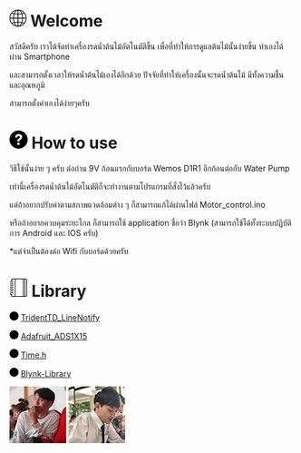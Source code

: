 # ![](/images/internet.png) Welcome
สวัสดีครับ เราได้จัดทำเครื่องรดน้ำต้นไม้อัตโนมัติขึ้น เพื่อที่ทำให้การดูแลต้นไม้นั้นง่ายขึ้น ทำเองได้ผ่าน Smartphone

และสามารถตั้งเวลาให้รดน้ำต้นไม้เองได้อีกด้วย ปัจจัยที่ทำให้เครื่องนั้นจะรดน้ำต้นไม้ มีทั้งความชื้น และอุณหภูมิ

สามารถตั้งค่าเองได้ง่ายๆครับ

# ![](images/help.png) How to use
วิธีใช้นั้นง่าย ๆ ครับ ต่อถ่าน 9V ก้อนแรกกับบอร์ด Wemos D1R1 อีกก้อนต่อกับ Water Pump

เท่านี้เครื่องรดน้ำต้นไม้อัตโนมัติก็จะทำงานตามโปรแกรมที่สั่งไว้แล้วครับ

แต่ถ้าอยากปรับค่าตามสภาพแวดล้อมต่าง ๆ ก็สามารถแก้ได้ผ่านไฟล์ Motor_control.ino

หรือถ้าอยากควบคุมระยะไกล ก็สามารถใช้ application ชื่อว่า Blynk (สามารถใช้ได้ทั้งระบบปฏิบัติการ Android และ IOS ครับ)

*แต่จำเป็นต้องต่อ Wifi กับบอร์ดด้วยครับ

# ![](images/notebook.png) Library
![](images/circle.png)  [TridentTD_LineNotify](https://github.com/TridentTD/TridentTD_LineNotify)

![](images/circle.png)  [Adafruit_ADS1X15](https://github.com/adafruit/Adafruit_ADS1X15)

![](images/circle.png)  [Time.h](https://github.com/PaulStoffregen/Time)

![](images/circle.png)  [Blynk-Library](https://github.com/blynkkk/blynk-library)

![](/images/pattarapong.png)
![](/images/peerapol.png)
